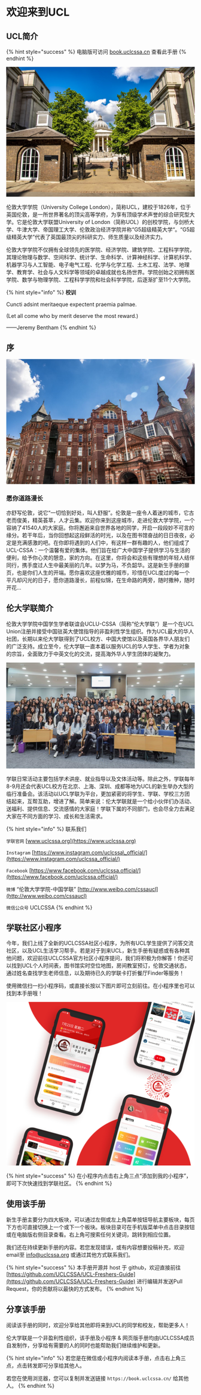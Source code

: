 # 欢迎来到UCL

## UCL简介

{% hint style="success" %}
电脑版可访问 [book.uclcssa.cn](https://book.uclcssa.cn) 查看此手册
{% endhint %}

![UCL&#x6B63;&#x95E8;](.gitbook/assets/ucl1.jpg)

伦敦大学学院（University College London），简称UCL，建校于1826年，位于英国伦敦，是一所世界著名的顶尖高等学府，为享有顶级学术声誉的综合研究型大学。它是伦敦大学联盟University of London（简称UOL）的创校学院，与剑桥大学、牛津大学、帝国理工大学、伦敦政治经济学院并称“G5超级精英大学“。“G5超级精英大学”代表了英国最顶尖的科研实力、师生质量以及经济实力。

伦敦大学学院不仅拥有全球领先的医学院、经济学院、建筑学院、工程科学学院，其理论物理与数学、空间科学、统计学、生命科学、计算神经科学、计算机科学、机器学习与人工智能、电子电气工程、化学与化学工程、土木工程、法学、地理学、教育学、社会与人文科学等领域的卓越成就也名扬世界。学院创始之初拥有医学院、数学与物理学院、工程科学学院和社会科学学院，后逐渐扩至11个大学院。

{% hint style="info" %}
**校训**

Cuncti adsint meritaeque expectent praemia palmae.

\(Let all come who by merit deserve the most reward.\)

——Jeremy Bentham
{% endhint %}

## 序

![UCL&#x533B;&#x5B66;&#x697C;](.gitbook/assets/ucl2.jpg)

### 愿你道路漫长

亦舒写伦敦，说它“一切恰到好处，叫人舒服”。伦敦是一座令人着迷的城市，它古老而俊美，精英荟萃，人才云集。欢迎你来到这座城市，走进伦敦大学学院，一个容纳了41540人的大家庭。你将邂逅来自世界各地的同学，开启一段段妙不可言的缘分。若干年后，当你回想起这段鲜活的时光，以及在图书馆奋战的日日夜夜，必定是充满感激的吧。在你即将遇到的人们中，有这样一群有趣的人，他们组成了UCL-CSSA：一个温馨有爱的集体。他们旨在给广大中国学子提供学习与生活的便利，给予你心灵的憩息，家的方向。在这里，你将会和这些有理想的年轻人结伴同行，携手度过人生中最美丽的几年。以梦为马，不负韶华。这是新生手册的扉页，也是你们人生的开端。愿你喜欢这座优雅的城市，珍惜在UCL度过的每一个平凡却闪光的日子，愿你道路漫长，前程似锦，在生命路的两旁，随时撒种，随时开花…

## 伦大学联简介

伦敦大学学院中国学生学者联谊会UCLU-CSSA（简称“伦大学联“）是一个在UCL Union注册并接受中国驻英大使馆指导的非盈利性学生组织。作为UCL最大的华人社团，长期以来伦大学联得到了UCL校方、中国大使馆以及英国各界华人朋友们的广泛支持。成立至今，伦大学联一直本着以服务UCL的华人学生、学者为对象的宗旨，全面致力于中英文化的交流，提高海外华人学生团体的凝聚力。

![](.gitbook/assets/uclcssa.jpg)

学联日常活动主要包括学术讲座、就业指导以及文体活动等。除此之外，学联每年8-9月还会代表UCL校方在北京、上海、深圳、成都等地为UCL的新生举办大型的临行准备会。该活动以UCL学联为平台，更加紧密的将学生、学联、学校三方团结起来，互帮互助，增进了解。简单来说：伦大学联就是一个给小伙伴们办活动、送福利、提供信息、交流感情的大家庭！学联下属的不同部门，也会尽全力去满足大家在不同方面的学习、成长和生活需求。

{% hint style="info" %}
联系我们

`学联官网` [www.uclcssa.org](https://www.uclcssa.org)

`Instagram` [https://www.instagram.com/uclcssa\_official/](https://www.instagram.com/uclcssa_official/)

`Facebook` [https://www.facebook.com/uclcssa.official/](https://www.facebook.com/uclcssa.official/)

`微博` “伦敦大学学院-中国学联” [http://www.weibo.com/cssaucl](http://www.weibo.com/cssaucl)

`微信公众号` UCLCSSA
{% endhint %}

## 学联社区小程序

今年，我们上线了全新的UCLCSSA社区小程序，为所有UCL学生提供了问答交流社区，以及UCL生活学习帮手。若是对于到来UCL，新生手册有疑惑或有各种其他问题，欢迎前往UCLCSSA官方社区小程序提问，我们将积极为你解答！你还可以找到UCL个人时间表，图书馆实时空位地图，房间教室预订，伦敦交通状态，通过姓名查找学生老师信息，以及期待已久的学联卡打折餐厅Finder等服务！

使用微信扫一扫小程序码，或直接长按以下图片即可立刻前往。在小程序里也可以找到本手册哦！

![UCLCSSA&#x5B66;&#x8054;&#x793E;&#x533A;&#x5C0F;&#x7A0B;&#x5E8F;&#xFF08;&#x5FAE;&#x4FE1;&#x626B;&#x7801;&#x5373;&#x53EF;&#x4F7F;&#x7528;&#xFF09;](.gitbook/assets/miniprogram.png)

{% hint style="success" %}
在小程序内点击右上角三点“添加到我的小程序”，即可下次快速找到学联社区。
{% endhint %}

## 使用该手册

新生手册主要分为四大板块，可以通过左侧或左上角菜单按钮导航主要板块，每页下方也可直接切换上一个或下一个板块。板块目录可在手机版菜单中点击目录按钮或在电脑版右侧目录查看。右上角可搜索任何关键词，跳转到相应位置。

我们还在持续更新手册的内容。若您发现错误，或有内容想要投稿补充，欢迎email至 info@uclcssa.org 或通过其他方式联系我们。

{% hint style="success" %}
本手册开源并 host 于 github，欢迎直接前往 [https://github.com/UCLCSSA/UCL-Freshers-Guide](https://github.com/UCLCSSA/UCL-Freshers-Guide) 进行编辑并发送Pull Request，你的贡献将以最快的方式发布。
{% endhint %}

## 分享该手册

阅读该手册的同时，欢迎分享给其他即将来到UCL的同学和校友，帮助更多人！

伦大学联是一个非盈利性组织，该手册及小程序 & 网页版手册均由UCLCSSA成员自发制作，分享给有需要的人的同时也能帮助我们继续维护和更新。

{% hint style="info" %}
若您是在微信或小程序内阅读本手册，点击右上角三点，点击转发即可分享给其他人。

若您在使用浏览器，您可以复制并发送链接 `https://book.uclcssa.cn/` 给其他人。
{% endhint %}

